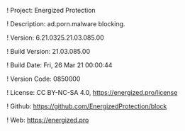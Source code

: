 ! Project: Energized Protection

! Description: ad.porn.malware blocking.

! Version: 6.21.0325.21.03.085.00

! Build Version: 21.03.085.00

! Build Date: Fri, 26 Mar 21 00:00:44

! Version Code: 0850000

! License: CC BY-NC-SA 4.0, https://energized.pro/license

! Github: https://github.com/EnergizedProtection/block

! Web: https://energized.pro
